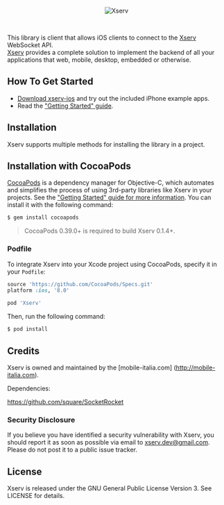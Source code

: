 <p align="center" >
  <img src="http://mobile-italia.com/xserv/assets/images/logo-big.png?t=3" alt="Xserv" title="Xserv">
</p>

<br>

This library is client that allows iOS clients to connect to the [Xserv](http://mobile-italia.com/xserv/) WebSocket API.<br>
[Xserv](http://mobile-italia.com/xserv/) provides a complete solution to implement the backend of all your applications that web, mobile, desktop, embedded or otherwise.

## How To Get Started

- [Download xserv-ios](https://github.com/xserv/xserv-ios/archive/master.zip) and try out the included iPhone example apps.
- Read the ["Getting Started" guide](http://mobile-italia.com/xserv/docs#).

## Installation
Xserv supports multiple methods for installing the library in a project.

## Installation with CocoaPods

[CocoaPods](http://cocoapods.org) is a dependency manager for Objective-C, which automates and simplifies the process of using 3rd-party libraries like Xserv in your projects. See the ["Getting Started" guide for more information](). You can install it with the following command:

```bash
$ gem install cocoapods
```

> CocoaPods 0.39.0+ is required to build Xserv 0.1.4+.

### Podfile

To integrate Xserv into your Xcode project using CocoaPods, specify it in your `Podfile`:

```ruby
source 'https://github.com/CocoaPods/Specs.git'
platform :ios, '8.0'

pod 'Xserv'
```

Then, run the following command:

```bash
$ pod install
```

## Credits

Xserv is owned and maintained by the [mobile-italia.com] (http://mobile-italia.com).

Dependencies:

https://github.com/square/SocketRocket

### Security Disclosure

If you believe you have identified a security vulnerability with Xserv, you should report it as soon as possible via email to xserv.dev@gmail.com. Please do not post it to a public issue tracker.

## License

Xserv is released under the GNU General Public License Version 3. See LICENSE for details.
